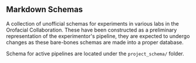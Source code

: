 ## Markdown Schemas

A collection of unofficial schemas for experiments in various labs in the Orofacial Collaboration. These have been constructed as a preliminary representation of the experimentor's pipeline, they are expected to undergo changes as these bare-bones schemas are made into a proper database.

Schema for active pipelines are located under the `project_schema/` folder.
